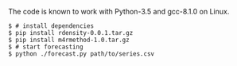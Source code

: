 The code is known to work with Python-3.5 and gcc-8.1.0 on Linux.

```
$ # install dependencies
$ pip install rdensity-0.0.1.tar.gz
$ pip install m4rmethod-1.0.tar.gz
$ # start forecasting
$ python ./forecast.py path/to/series.csv
```
